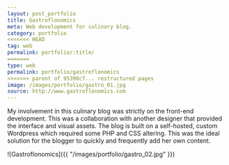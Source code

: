 ```yaml
---
layout: post_portfolio
title: Gastroflonomics
meta: Web development for culinary blog.
category: portfolio
<<<<<<< HEAD
tag: web
permalink: portfolio/:title/
=======
type: web
permalink: portfolio/gastroflonomics
>>>>>>> parent of 95390c7... restructured pages
image: /images/portfolio/gastro_01.jpg
source: http://www.gastroflonomics.com
---
```


My involvement in this culinary blog was strictly on the front-end development. This was a collaboration with another designer that provided the interface and visual assets. The blog is built on a self-hosted, custom Wordpress which required some PHP and CSS altering. This was the ideal solution for the blogger to quickly and frequently add her own content.

![Gastroflonomics]({{ "/images/portfolio/gastro_02.jpg" }})